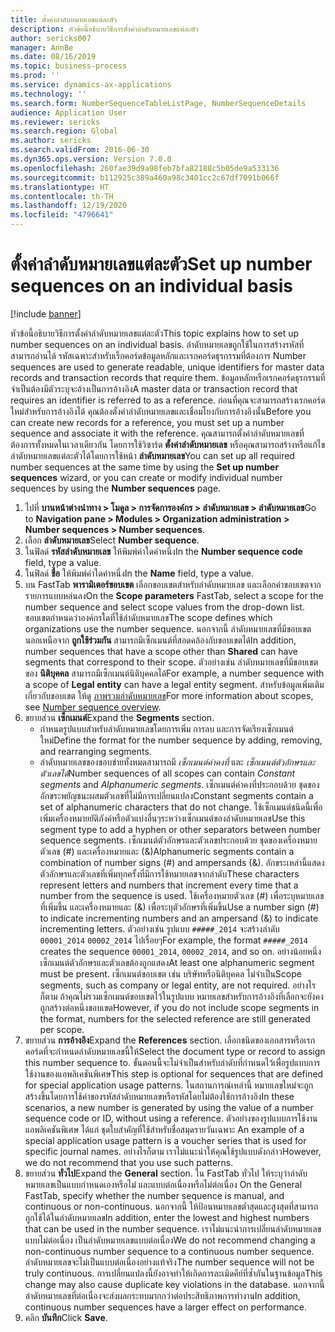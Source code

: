 ```yaml
---
title: ตั้งค่าลำดับหมายเลขแต่ละตัว
description: หัวข้อนี้อธิบายวิธีการตั้งค่าลำดับหมายเลขแต่ละตัว
author: sericks007
manager: AnnBe
ms.date: 08/16/2019
ms.topic: business-process
ms.prod: ''
ms.service: dynamics-ax-applications
ms.technology: ''
ms.search.form: NumberSequenceTableListPage, NumberSequenceDetails
audience: Application User
ms.reviewer: sericks
ms.search.region: Global
ms.author: sericks
ms.search.validFrom: 2016-06-30
ms.dyn365.ops.version: Version 7.0.0
ms.openlocfilehash: 260fae39d9a98feb7bfa82188c5b05de9a533136
ms.sourcegitcommit: b112925c389a460a98c3401cc2c67df7091b066f
ms.translationtype: HT
ms.contentlocale: th-TH
ms.lasthandoff: 12/19/2020
ms.locfileid: "4796641"
---
```

# <a name="set-up-number-sequences-on-an-individual-basis"></a><span data-ttu-id="e21ab-103">ตั้งค่าลำดับหมายเลขแต่ละตัว</span><span class="sxs-lookup"><span data-stu-id="e21ab-103">Set up number sequences on an individual basis</span></span>

[!include [banner](../../includes/banner.md)]

<span data-ttu-id="e21ab-104">หัวข้อนี้อธิบายวิธีการตั้งค่าลำดับหมายเลขแต่ละตัว</span><span class="sxs-lookup"><span data-stu-id="e21ab-104">This topic explains how to set up number sequences on an individual basis.</span></span> <span data-ttu-id="e21ab-105">ลำดับหมายเลขถูกใช้ในการสร้างรหัสที่สามารถอ่านได้ รหัสเฉพาะสำหรับเร็กคอร์ดข้อมูลหลักและเรกคอร์ดธุรกรรมที่ต้องการ </span><span class="sxs-lookup"><span data-stu-id="e21ab-105">Number sequences are used to generate readable, unique identifiers for master data records and transaction records that require them.</span></span> <span data-ttu-id="e21ab-106">ข้อมูลหลักหรือเรกคอร์ดธุรกรรมที่จำเป็นต้องมีตัวระบุจะอ้างเป็นการอ้างอิง</span><span class="sxs-lookup"><span data-stu-id="e21ab-106">A master data or transaction record that requires an identifier is referred to as a reference.</span></span> <span data-ttu-id="e21ab-107">ก่อนที่คุณจะสามารถสร้างเรกคอร์ดใหม่สำหรับการอ้างอิงได้ คุณต้องตั้งค่าลำดับหมายเลขและเชื่อมโยงกับการอ้างอิงนั้น</span><span class="sxs-lookup"><span data-stu-id="e21ab-107">Before you can create new records for a reference, you must set up a number sequence and associate it with the reference.</span></span> <span data-ttu-id="e21ab-108">คุณสามารถตั้งค่าลำดับหมายเลขที่ต้องการทั้งหมดในเวลาเดียวกัน โดยการใช้วิซาร์ด **ตั้งค่าลำดับหมายเลข** หรือคุณสามารถสร้างหรือแก้ไขลำดับหมายเลขแต่ละตัวได้โดยการใช้หน้า **ลำดับหมายเลข**</span><span class="sxs-lookup"><span data-stu-id="e21ab-108">You can set up all required number sequences at the same time by using the **Set up number sequences** wizard, or you can create or modify individual number sequences by using the **Number sequences** page.</span></span>

1. <span data-ttu-id="e21ab-109">ไปที่ **บานหน้าต่างนำทาง > โมดูล > การจัดการองค์กร > ลำดับหมายเลข > ลำดับหมายเลข**</span><span class="sxs-lookup"><span data-stu-id="e21ab-109">Go to **Navigation pane > Modules > Organization administration > Number sequences > Number sequences**.</span></span>
2. <span data-ttu-id="e21ab-110">เลือก **ลำดับหมายเลข**</span><span class="sxs-lookup"><span data-stu-id="e21ab-110">Select **Number sequence**.</span></span>
3. <span data-ttu-id="e21ab-111">ในฟิลด์ **รหัสลำดับหมายเลข** ให้พิมพ์ค่าใดค่าหนึ่ง</span><span class="sxs-lookup"><span data-stu-id="e21ab-111">In the **Number sequence code** field, type a value.</span></span>
4. <span data-ttu-id="e21ab-112">ในฟิลด์ **ชื่อ** ให้พิมพ์ค่าใดค่าหนึ่ง</span><span class="sxs-lookup"><span data-stu-id="e21ab-112">In the **Name** field, type a value.</span></span>
5. <span data-ttu-id="e21ab-113">บน FastTab **พารามิเตอร์ขอบเขต** เลือกขอบเขตสำหรับลำดับหมายเลข และเลือกค่าขอบเขตจากรายการแบบหล่นลง</span><span class="sxs-lookup"><span data-stu-id="e21ab-113">On the **Scope parameters** FastTab, select a scope for the number sequence and select scope values from the drop-down list.</span></span> <span data-ttu-id="e21ab-114">ขอบเขตกำหนดว่าองค์กรใดที่ใช้ลำดับหมายเลข</span><span class="sxs-lookup"><span data-stu-id="e21ab-114">The scope defines which organizations use the number sequence.</span></span> <span data-ttu-id="e21ab-115">นอกจากนี้ ลำดับหมายเลขที่มีขอบเขตนอกเหนือจาก **ถูกใช้ร่วมกัน** สามารถมีเซ็กเมนต์ที่สอดคล้องกับขอบเขตได้</span><span class="sxs-lookup"><span data-stu-id="e21ab-115">In addition, number sequences that have a scope other than **Shared** can have segments that correspond to their scope.</span></span> <span data-ttu-id="e21ab-116">ตัวอย่างเช่น ลำดับหมายเลขที่มีขอบเขตของ **นิติบุคคล** สามารถมีเซ็กเมนต์นิติบุคคลได้</span><span class="sxs-lookup"><span data-stu-id="e21ab-116">For example, a number sequence with a scope of **Legal entity** can have a legal entity segment.</span></span> <span data-ttu-id="e21ab-117">สำหรับข้อมูลเพิ่มเติมเกี่ยวกับขอบเขต ให้ดู [ภาพรวมลำดับหมายเลข](https://docs.microsoft.com/dynamics365/unified-operations/fin-and-ops/organization-administration/number-sequence-overview)</span><span class="sxs-lookup"><span data-stu-id="e21ab-117">For more information about scopes, see [Number sequence overview](https://docs.microsoft.com/dynamics365/unified-operations/fin-and-ops/organization-administration/number-sequence-overview).</span></span> 
6. <span data-ttu-id="e21ab-118">ขยายส่วน **เซ็กเมนต์**</span><span class="sxs-lookup"><span data-stu-id="e21ab-118">Expand the **Segments** section.</span></span>
    - <span data-ttu-id="e21ab-119">กำหนดรูปแบบสำหรับลำดับหมายเลขโดยการเพิ่ม การลบ และการจัดเรียงเซ็กเมนต์ใหม่</span><span class="sxs-lookup"><span data-stu-id="e21ab-119">Define the format for the number sequence by adding, removing, and rearranging segments.</span></span>  
    - <span data-ttu-id="e21ab-120">ลำดับหมายเลขของขอบข่ายทั้งหมดสามารถมี *เซ็กเมนต์ค่าคงที่* และ *เซ็กเมนต์ตัวอักษรและตัวเลขได้*</span><span class="sxs-lookup"><span data-stu-id="e21ab-120">Number sequences of all scopes can contain *Constant segments* and *Alphanumeric segments*.</span></span> <span data-ttu-id="e21ab-121">เซ็กเมนต์ค่าคงที่ประกอบด้วย ชุดของอักขระพยัญชนะผสมตัวเลขที่ไม่มีการเปลี่ยนแปลง</span><span class="sxs-lookup"><span data-stu-id="e21ab-121">Constant segments contain a set of alphanumeric characters that do not change.</span></span> <span data-ttu-id="e21ab-122">ใช้เซ็กเมนต์ชนิดนี้เพื่อเพิ่มเครื่องหมายยัติภังค์หรือตัวแบ่งอื่นๆระหว่างเซ็กเมนต์ของลำดับหมายเลข</span><span class="sxs-lookup"><span data-stu-id="e21ab-122">Use this segment type to add a hyphen or other separators between number sequence segments.</span></span> <span data-ttu-id="e21ab-123">เซ็กเมนต์ตัวอักษรและตัวเลขประกอบด้วย ชุดของเครื่องหมายตัวเลข (#) และเครื่องหมายและ (&)</span><span class="sxs-lookup"><span data-stu-id="e21ab-123">Alphanumeric segments contain a combination of number signs (#) and ampersands (&).</span></span> <span data-ttu-id="e21ab-124">อักขระเหล่านี้แสดงตัวอักษรและตัวเลขที่เพิ่มทุกครั้งที่มีการใช้หมายเลขจากลำดับ</span><span class="sxs-lookup"><span data-stu-id="e21ab-124">These characters represent letters and numbers that increment every time that a number from the sequence is used.</span></span> <span data-ttu-id="e21ab-125">ใช้เครื่องหมายตัวเลข (#) เพื่อระบุหมายเลขที่เพิ่มขึ้น และเครื่องหมายและ (&) เพื่อระบุตัวอักษรที่เพิ่มขึ้น</span><span class="sxs-lookup"><span data-stu-id="e21ab-125">Use a number sign (#) to indicate incrementing numbers and an ampersand (&) to indicate incrementing letters.</span></span> <span data-ttu-id="e21ab-126">ตัวอย่างเช่น รูปแบบ `#####_2014` จะสร้างลำดับ `00001_2014` `00002_2014` ไปเรื่อยๆ</span><span class="sxs-lookup"><span data-stu-id="e21ab-126">For example, the format `#####_2014` creates the sequence `00001_2014`, `00002_2014`, and so on.</span></span> <span data-ttu-id="e21ab-127">อย่างน้อยหนึ่งเซ็กเมนต์ตัวอักษรและตัวเลขต้องถูกแสดง</span><span class="sxs-lookup"><span data-stu-id="e21ab-127">At least one alphanumeric segment must be present.</span></span> <span data-ttu-id="e21ab-128">เซ็กเมนต์ขอบเขต เช่น บริษัทหรือนิติบุคคล ไม่จำเป็น</span><span class="sxs-lookup"><span data-stu-id="e21ab-128">Scope segments, such as company or legal entity, are not required.</span></span> <span data-ttu-id="e21ab-129">อย่างไรก็ตาม ถ้าคุณไม่รวมเซ็กเมนต์ขอบเขตไว้ในรูปแบบ หมายเลขสำหรับการอ้างอิงที่เลือกจะยังคงถูกสร้างต่อหนึ่งขอบเขต</span><span class="sxs-lookup"><span data-stu-id="e21ab-129">However, if you do not include scope segments in the format, numbers for the selected reference are still generated per scope.</span></span>  
7. <span data-ttu-id="e21ab-130">ขยายส่วน **การอ้างอิง**</span><span class="sxs-lookup"><span data-stu-id="e21ab-130">Expand the **References** section.</span></span> <span data-ttu-id="e21ab-131">เลือกชนิดของเอกสารหรือเรกคอร์ดที่จะกำหนดลำดับหมายเลขนี้ให้</span><span class="sxs-lookup"><span data-stu-id="e21ab-131">Select the document type or record to assign this number sequence to.</span></span> <span data-ttu-id="e21ab-132">ขั้นตอนนี้จะไม่จำเป็นสำหรับลำดับที่กำหนดไว้เพื่อรูปแบบการใช้งานของแอพลิเคชันพิเศษ</span><span class="sxs-lookup"><span data-stu-id="e21ab-132">This step is optional for sequences that are defined for special application usage patterns.</span></span> <span data-ttu-id="e21ab-133">ในสถานการณ์เหล่านี้ หมายเลขใหม่จะถูกสร้างขึ้นโดยการใช้ค่าของรหัสลำดับหมายเลขหรือรหัสโดยไม่ต้องใช้การอ้างอิง</span><span class="sxs-lookup"><span data-stu-id="e21ab-133">In these scenarios, a new number is generated by using the value of a number sequence code or ID, without using a reference.</span></span> <span data-ttu-id="e21ab-134">ตัวอย่างของรูปแบบการใช้งานแอพลิเคชันพิเศษ ได้แก่ ชุดใบสำคัญที่ใช้สำหรับชื่อสมุดรายวันเฉพาะ </span><span class="sxs-lookup"><span data-stu-id="e21ab-134">An example of a special application usage pattern is a voucher series that is used for specific journal names.</span></span> <span data-ttu-id="e21ab-135">อย่างไรก็ตาม เราไม่แนะนำให้คุณใช้รูปแบบดังกล่าว</span><span class="sxs-lookup"><span data-stu-id="e21ab-135">However, we do not recommend that you use such patterns.</span></span>  
8. <span data-ttu-id="e21ab-136">ขยายส่วน **ทั่วไป**</span><span class="sxs-lookup"><span data-stu-id="e21ab-136">Expand the **General** section.</span></span> <span data-ttu-id="e21ab-137">ใน FastTab ทั่วไป ให้ระบุว่าลำดับหมายเลขเป็นแบบกำหนดเองหรือไม่ และแบบต่อเนื่องหรือไม่ต่อเนื่อง </span><span class="sxs-lookup"><span data-stu-id="e21ab-137">On the General FastTab, specify whether the number sequence is manual, and continuous or non-continuous.</span></span> <span data-ttu-id="e21ab-138">นอกจากนี้ ให้ป้อนหมายเลขต่ำสุดและสูงสุดที่สามารถถูกใช้ได้ในลำดับหมายเลข</span><span class="sxs-lookup"><span data-stu-id="e21ab-138">In addition, enter the lowest and highest numbers that can be used in the number sequence.</span></span> <span data-ttu-id="e21ab-139">เราไม่แนะนำการเปลี่ยนลำดับหมายเลขแบบไม่ต่อเนื่อง เป็นลำดับหมายเลขแบบต่อเนื่อง</span><span class="sxs-lookup"><span data-stu-id="e21ab-139">We do not recommend changing a non-continuous number sequence to a continuous number sequence.</span></span> <span data-ttu-id="e21ab-140">ลำดับหมายเลขจะไม่เป็นแบบต่อเนื่องอย่างแท้จริง</span><span class="sxs-lookup"><span data-stu-id="e21ab-140">The number sequence will not be truly continuous.</span></span> <span data-ttu-id="e21ab-141">การเปลี่ยนแปลงนี้ยังอาจทำให้เกิดการละเมิดคีย์ที่ซ้ำกันในฐานข้อมูล</span><span class="sxs-lookup"><span data-stu-id="e21ab-141">This change may also cause duplicate key violations in the database.</span></span> <span data-ttu-id="e21ab-142">นอกจากนี้ ลำดับหมายเลขที่ต่อเนื่องจะส่งผลกระทบมากกว่าต่อประสิทธิภาพการทำงาน</span><span class="sxs-lookup"><span data-stu-id="e21ab-142">In addition, continuous number sequences have a larger effect on performance.</span></span>   
9. <span data-ttu-id="e21ab-143">คลิก **บันทึก**</span><span class="sxs-lookup"><span data-stu-id="e21ab-143">Click **Save**.</span></span>

